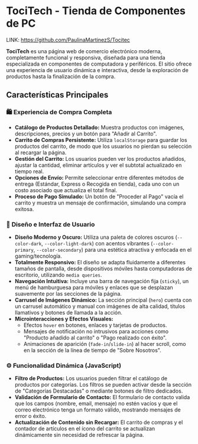 # TociTech - Tienda de Componentes de PC

LINK: https://github.com/PaulinaMartinezS/Tocitec

**TociTech** es una página web de comercio electrónico moderna, completamente funcional y responsiva, diseñada para una tienda especializada en componentes de computadora y periféricos. El sitio ofrece una experiencia de usuario dinámica e interactiva, desde la exploración de productos hasta la finalización de la compra.

## Características Principales

### 🛍️ **Experiencia de Compra Completa**
* **Catálogo de Productos Detallado:** Muestra productos con imágenes, descripciones, precios y un botón para "Añadir al Carrito".
* **Carrito de Compras Persistente:** Utiliza `localStorage` para guardar los productos del carrito, de modo que los usuarios no pierdan su selección al recargar la página.
* **Gestión del Carrito:** Los usuarios pueden ver los productos añadidos, ajustar la cantidad, eliminar artículos y ver el subtotal actualizado en tiempo real.
* **Opciones de Envío:** Permite seleccionar entre diferentes métodos de entrega (Estándar, Express o Recogida en tienda), cada uno con un costo asociado que actualiza el total final.
* **Proceso de Pago Simulado:** Un botón de "Proceder al Pago" vacía el carrito y muestra un mensaje de confirmación, simulando una compra exitosa.

### 🎨 **Diseño e Interfaz de Usuario**
* **Diseño Moderno y Oscuro:** Utiliza una paleta de colores oscuros (`--color-dark`, `--color-light-dark`) con acentos vibrantes (`--color-primary`, `--color-secondary`) para una estética atractiva y enfocada en el gaming/tecnología.
* **Totalmente Responsivo:** El diseño se adapta fluidamente a diferentes tamaños de pantalla, desde dispositivos móviles hasta computadoras de escritorio, utilizando `media queries`.
* **Navegación Intuitiva:** Incluye una barra de navegación fija (`sticky`), un menú de hamburguesa para móviles y enlaces que se desplazan suavemente por las secciones de la página.
* **Carrusel de Imágenes Dinámico:** La sección principal (`hero`) cuenta con un carrusel automático y manual con imágenes de alta calidad, títulos llamativos y botones de llamada a la acción.
* **Microinteracciones y Efectos Visuales:**
    * Efectos `hover` en botones, enlaces y tarjetas de productos.
    * Mensajes de notificación no intrusivos para acciones como "Producto añadido al carrito" o "Pago realizado con éxito".
    * Animaciones de aparición (`fade-in`/`slide-in`) al hacer scroll, como en la sección de la línea de tiempo de "Sobre Nosotros".

### ⚙️ **Funcionalidad Dinámica (JavaScript)**
* **Filtro de Productos:** Los usuarios pueden filtrar el catálogo de productos por categorías. Los filtros se pueden activar desde la sección de "Categorías Destacadas" o mediante botones de filtro dedicados.
* **Validación de Formulario de Contacto:** El formulario de contacto valida que los campos (nombre, email, mensaje) no estén vacíos y que el correo electrónico tenga un formato válido, mostrando mensajes de error o éxito.
* **Actualización de Contenido sin Recargar:** El carrito de compras y el contador de artículos en el ícono del carrito se actualizan dinámicamente sin necesidad de refrescar la página.
